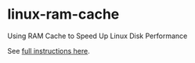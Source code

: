 # linux-ram-cache
Using RAM Cache to Speed Up Linux Disk Performance

See [full instructions here](https://linuxelite.com.br/blog/linux-ram-cache/).
